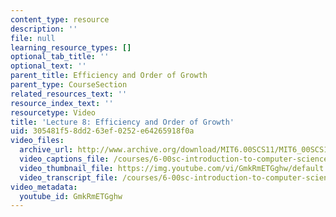 ```yaml
---
content_type: resource
description: ''
file: null
learning_resource_types: []
optional_tab_title: ''
optional_text: ''
parent_title: Efficiency and Order of Growth
parent_type: CourseSection
related_resources_text: ''
resource_index_text: ''
resourcetype: Video
title: 'Lecture 8: Efficiency and Order of Growth'
uid: 305481f5-8dd2-63ef-0252-e64265918f0a
video_files:
  archive_url: http://www.archive.org/download/MIT6.00SCS11/MIT6_00SCS11_lec08_300k.mp4
  video_captions_file: /courses/6-00sc-introduction-to-computer-science-and-programming-spring-2011/1b88cb07f505563d8ac4575de445697a_GmkRmETGghw.vtt
  video_thumbnail_file: https://img.youtube.com/vi/GmkRmETGghw/default.jpg
  video_transcript_file: /courses/6-00sc-introduction-to-computer-science-and-programming-spring-2011/68250e56c0eabd1149fb4b0084ffa3d5_GmkRmETGghw.pdf
video_metadata:
  youtube_id: GmkRmETGghw
---
```

